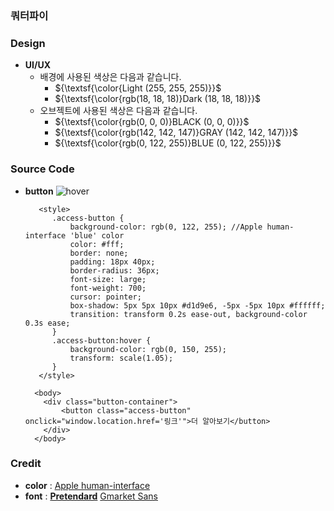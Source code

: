### 쿼터파이

### Design
+ **UI/UX**
  + 배경에 사용된 색상은 다음과 같습니다.
    + ${\textsf{\color{Light (255, 255, 255)}}$
    + ${\textsf{\color{rgb(18, 18, 18)}Dark (18, 18, 18)}}$
  + 오브젝트에 사용된 색상은 다음과 같습니다.
    + ${\textsf{\color{rgb(0, 0, 0)}BLACK (0, 0, 0)}}$
    + ${\textsf{\color{rgb(142, 142, 147)}GRAY (142, 142, 147)}}$
    + ${\textsf{\color{rgb(0, 122, 255)}BLUE (0, 122, 255)}}$
      
### Source Code

+ **button**
  ![hover](https://github.com/qpi-labels/qpi-labels.github.io/blob/cf5ccdca1aae841e1974f232eabb6522db81e396/image%20source/hover.gif)
  ```
     <style>
        .access-button {
            background-color: rgb(0, 122, 255); //Apple human-interface 'blue' color
            color: #fff;
            border: none;
            padding: 18px 40px;
            border-radius: 36px;
            font-size: large;
            font-weight: 700;
            cursor: pointer;
            box-shadow: 5px 5px 10px #d1d9e6, -5px -5px 10px #ffffff;
            transition: transform 0.2s ease-out, background-color 0.3s ease;
        }
        .access-button:hover {
            background-color: rgb(0, 150, 255);
            transform: scale(1.05);
        }
     </style>
  ```
  ```
    <body>
      <div class="button-container">
          <button class="access-button" onclick="window.location.href='링크'">더 알아보기</button>
      </div>
    </body>
  ```
  
### Credit
+ **color** : [Apple human-interface](https://developer.apple.com/design/human-interface-guidelines/color)
+ **font** : [**Pretendard**](https://github.com/orioncactus/pretendard) [Gmarket Sans](https://corp.gmarket.com/fonts/)
